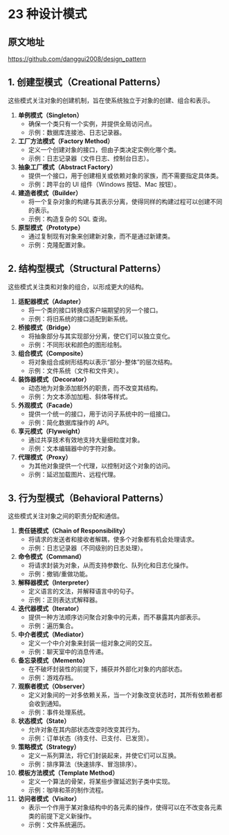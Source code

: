 # 23 种设计模式

## 原文地址

https://github.com/danggui2008/design_pattern

## **1. 创建型模式（Creational Patterns）**

这些模式关注对象的创建机制，旨在使系统独立于对象的创建、组合和表示。

1. **单例模式（Singleton）**
   - 确保一个类只有一个实例，并提供全局访问点。
   - 示例：数据库连接池、日志记录器。
2. **工厂方法模式（Factory Method）**
   - 定义一个创建对象的接口，但由子类决定实例化哪个类。
   - 示例：日志记录器（文件日志、控制台日志）。
3. **抽象工厂模式（Abstract Factory）**
   - 提供一个接口，用于创建相关或依赖对象的家族，而不需要指定具体类。
   - 示例：跨平台的 UI 组件（Windows 按钮、Mac 按钮）。
4. **建造者模式（Builder）**
   - 将一个复杂对象的构建与其表示分离，使得同样的构建过程可以创建不同的表示。
   - 示例：构造复杂的 SQL 查询。
5. **原型模式（Prototype）**
   - 通过复制现有对象来创建新对象，而不是通过新建类。
   - 示例：克隆配置对象。

## **2. 结构型模式（Structural Patterns）**

这些模式关注类和对象的组合，以形成更大的结构。

1. **适配器模式（Adapter）**
   - 将一个类的接口转换成客户端期望的另一个接口。
   - 示例：将旧系统的接口适配到新系统。
2. **桥接模式（Bridge）**
   - 将抽象部分与其实现部分分离，使它们可以独立变化。
   - 示例：不同形状和颜色的图形绘制。
3. **组合模式（Composite）**
   - 将对象组合成树形结构以表示“部分-整体”的层次结构。
   - 示例：文件系统（文件和文件夹）。
4. **装饰器模式（Decorator）**
   - 动态地为对象添加额外的职责，而不改变其结构。
   - 示例：为文本添加加粗、斜体等样式。
5. **外观模式（Facade）**
   - 提供一个统一的接口，用于访问子系统中的一组接口。
   - 示例：简化数据库操作的 API。
6. **享元模式（Flyweight）**
   - 通过共享技术有效地支持大量细粒度对象。
   - 示例：文本编辑器中的字符对象。
7. **代理模式（Proxy）**
   - 为其他对象提供一个代理，以控制对这个对象的访问。
   - 示例：延迟加载图片、远程代理。

## **3. 行为型模式（Behavioral Patterns）**

这些模式关注对象之间的职责分配和通信。

1. **责任链模式（Chain of Responsibility）**
   - 将请求的发送者和接收者解耦，使多个对象都有机会处理请求。
   - 示例：日志记录器（不同级别的日志处理）。
2. **命令模式（Command）**
   - 将请求封装为对象，从而支持参数化、队列化和日志化操作。
   - 示例：撤销/重做功能。
3. **解释器模式（Interpreter）**
   - 定义语言的文法，并解释语言中的句子。
   - 示例：正则表达式解释器。
4. **迭代器模式（Iterator）**
   - 提供一种方法顺序访问聚合对象中的元素，而不暴露其内部表示。
   - 示例：遍历集合。
5. **中介者模式（Mediator）**
   - 定义一个中介对象来封装一组对象之间的交互。
   - 示例：聊天室中的消息传递。
6. **备忘录模式（Memento）**
   - 在不破坏封装性的前提下，捕获并外部化对象的内部状态。
   - 示例：游戏存档。
7. **观察者模式（Observer）**
   - 定义对象间的一对多依赖关系，当一个对象改变状态时，其所有依赖者都会收到通知。
   - 示例：事件处理系统。
8. **状态模式（State）**
   - 允许对象在其内部状态改变时改变其行为。
   - 示例：订单状态（待支付、已支付、已发货）。
9. **策略模式（Strategy）**
   - 定义一系列算法，将它们封装起来，并使它们可以互换。
   - 示例：排序算法（快速排序、冒泡排序）。
10. **模板方法模式（Template Method）**
    - 定义一个算法的骨架，将某些步骤延迟到子类中实现。
    - 示例：咖啡和茶的制作流程。
11. **访问者模式（Visitor）**
    - 表示一个作用于某对象结构中的各元素的操作，使得可以在不改变各元素类的前提下定义新操作。
    - 示例：文件系统遍历。
